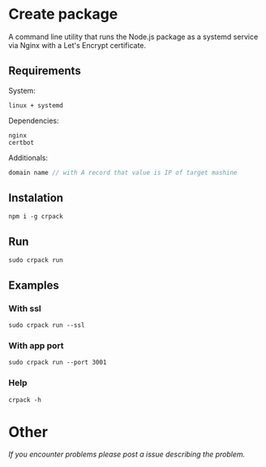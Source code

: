# Create package

A command line utility that runs the Node.js package as a systemd service via Nginx with a Let's Encrypt certificate.

## Requirements

System:

```
linux + systemd
```

Dependencies:

```
nginx
certbot
```

Additionals:

```d
domain name // with A record that value is IP of target mashine
```

## Instalation

```
npm i -g crpack
```

## Run

```
sudo crpack run
```

## Examples

### With ssl

```
sudo crpack run --ssl
```

### With app port

```
sudo crpack run --port 3001
```

### Help

```
crpack -h
```

# Other

_If you encounter problems please post a issue describing the problem._
